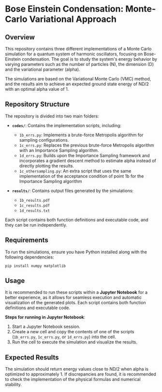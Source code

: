 # Bose Einstein Condensation: Monte-Carlo Variational Approach

## Overview

This repository contains three different implementations of a Monte Carlo simulation for a quantum system of harmonic oscillators, focusing on Bose-Einstein condensation. The goal is to study the system's energy behavior by varying parameters such as the number of particles (N), the dimension (D) and the variational parameter (alpha).

The simulations are based on the Variational Monte Carlo (VMC) method, and the results aim to achieve an expected ground state energy of ND/2 with an optimal alpha value of 1.

## Repository Structure

The repository is divided into two main folders:

- **`codes/`**: Contains the implementation scripts, including:
  - `1b_errs.py`: Implements a brute-force Metropolis algorithm for sampling configurations.
  - `1c_errs.py`: Replaces the previous brute-force Metropolis algorithm with an Importance Sampling algorithm.
  - `1d_errs.py`: Builds upon the Importance Sampling framework and incorporates a gradient descent method to estimate alpha instead of directly plotting the results.
  - `1c_othersampling.py`: An extra script that uses the same implementation of the acceptance condition of point 1b for the Importance Sampling algorithm

- **`results/`**: Contains output files generated by the simulations:
  - `1b_results.pdf`
  - `1c_results.pdf`
  - `1d_results.txt`

Each script contains both function definitions and executable code, and they can be run independently.

## Requirements

To run the simulations, ensure you have Python installed along with the following dependencies:

`pip install numpy matplotlib`

## Usage
It is recommended to run these scripts within a **Jupyter Notebook** for a better experience, as it allows for seamless execution and automatic visualization of the generated plots. Each script contains both function definitions and executable code.

**Steps for running in Jupyter Notebook**:

1. Start a Jupyter Notebook session.
2. Create a new cell and copy the contents of one of the scripts (`1b_errs.py`, `1c_errs.py`, or `1d_errs.py`) into the cell.
3. Run the cell to execute the simulation and visualize the results.

## Expected Results

The simulation should return energy values close to ND/2 when alpha is optimized to approximately 1. If discrepancies are found, it is recommended to check the
implementation of the physical formulas and numerical stability.
